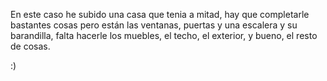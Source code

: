 En este caso he subido una casa que tenia a mitad, hay que completarle bastantes cosas pero están las ventanas, puertas y una escalera y su barandilla, falta hacerle los muebles, el techo, el exterior, y bueno, el resto de cosas.

:)